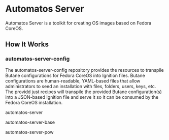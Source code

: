 # Automatos Server

Automatos Server is a toolkit for creating OS images based on Fedora CoreOS. <goals> 

## How It Works

### automatos-server-config

The automatos-server-config repository provides the resources to transpile Butane configurations for Fedora CoreOS into Ignition files.  Butane configurations are human-readable, YAML-based files that allow administrators to seed an installation with files, folders, users, keys, etc. The providd just recipes will transpile the provided Butane configuration(s) into a JSON-based Ignition file and serve it so it can be consumed by the Fedora CoreOS installation.

<secrets>
<refs>


automatos-server

automatos-server-base

automatos-server-pow

